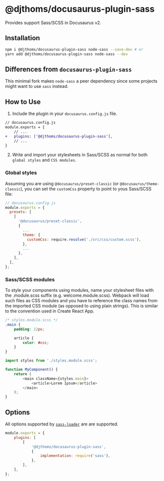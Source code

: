 # @djthoms/docusaurus-plugin-sass

Provides support Sass/SCSS in Docusaurus v2.

## Installation

```sh
npm i @djthoms/docusaurus-plugin-sass node-sass --save-dev # or
yarn add @djthoms/docusaurus-plugin-sass node-sass --dev
```

## Differences from `docusaurus-plugin-sass`

This minimal fork makes `node-sass` a peer dependency since some projects might want to use `sass` instead.

## How to Use

1. Include the plugin in your `docusaurus.config.js` file.

```diff
// docusaurus.config.js
module.exports = {
    // ...
+   plugins: ['@djthoms/docusaurus-plugin-sass'],
    // ...
}
```

2. Write and import your stylesheets in Sass/SCSS as normal for both `global styles` and `CSS modules`.

### Global styles

Assuming you are using `@docusaurus/preset-classic` (or `@docusaurus/theme-classic`), you can set
the `customCss` property to point to yous Sass/SCSS file:

```javascript
// docusaurus.config.js
module.exports = {
  presets: [
    [
      '@docusaurus/preset-classic',
      {
        ...
        theme: {
          customCss: require.resolve('./src/css/custom.scss'),
        },
        ...
      },
    ],
  ],
};
```

### Sass/SCSS modules

To style your components using modules, name your stylesheet files with the .module.scss suffix (e.g. welcome.module.scss). Webpack will load such files as CSS modules and you have to reference the class names from the imported CSS module (as opposed to using plain strings). This is similar to the convention used in Create React App.

```scss
/* styles.module.scss */
.main {
    padding: 12px;

    article {
        color: #ccc;
    }
}
```

```javascript
import styles from './styles.module.scss';

function MyComponent() {
    return (
        <main className={styles.main}>
            <article>Lorem Ipsum</article>
        </main>
    );
}
```

## Options

All options supported by [`sass-loader`](https://webpack.js.org/loaders/sass-loader/#options) are are supported.

```js
module.exports = {
    plugins: [
        [
            '@djthoms/docusaurus-plugin-sass',
            {
                implementation: require('sass'),
            },
        ],
    ],
};
```
